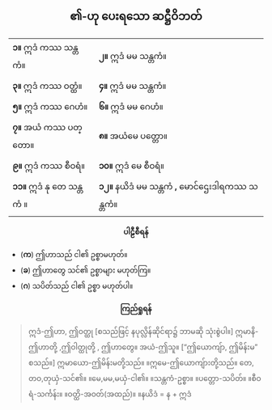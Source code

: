 ## <center>၏-ဟု ပေးရသော ဆဋ္ဌီဝိဘတ်</center>

|  |  |
| - | - |
|**၁။** ဣဒံ ကဿ သန္တကံ။| **၂။** ဣဒံ မမ သန္တကံ။|
|**၃။** ဣဒံ ကဿ ဝတ္ထံ။| **၄။** ဣဒံ မမ သန္တကံ။ |
|**၅။** ဣဒံ ကဿ ဂေဟံ။| **၆။** ဣဒံ မမ ဂေဟံ။|
|**၇။** အယံ ကဿ ပတ္တော။| **၈။** အယံမေ ပတ္တော။|
|**၉။** ဣဒံ ကဿ စီဝရံ။ |**၁၀။** ဣဒံ မေ စီဝရံ။ |
|**၁၁။** ဣဒံ နု တေ သန္တကံ ။|**၁၂။** နယိဒံ မမ သန္တကံ **,**  မောင်ဌေးဒါရကဿ သန္တကံ။

**<center>ပါဠီစီရန်</center>**
- (**က**) ဤဟာသည် ငါ၏ ဥစ္စာမဟုတ်။ 
- (**ခ**) ဤဟာတွေ သင်၏ ဥစ္စာများ မဟုတ်ကြ။
- (**ဂ**) သပိတ်သည် ငါ၏ ဥစ္စာ မဟုတ်ပါ။

**<center>ကြည်ရှုရန်</center>**
>ဣဒံ-ဤဟာ, ဤဝတ္ထု [စသည်ဖြင့် နပုလ္လိန်ဆိုင်ရာ၌ ဘာမဆို သုံးစွဲပါ။] ဣမာနိ-ဤဟာတို့ ,ဤဝါတ္ထုတို့ , ဤဟာတွေ။
အယံ-ဤသူ။ [“ဤယောကျ်ာ, ဤမိန်းမ” စသည်။]
ဣမာယော-ဤမိန်းမတို့သည်။  ။ဣမေ-ဤယောကျ်ားတို့သည်။ တေ, တဝ,တုယှံ-သင်၏။ ။မေ,မမ,မယှံ-ငါ၏။ ။သန္တကံ-ဥစ္စာ။ ။ပတ္တော-သပိတ်။ ။စီဝရံ-သင်္ကန်း။ ။ဝတ္ထိ-အဝတ်(အထည်)။ ။နယိဒံ = န + ဣဒံ
